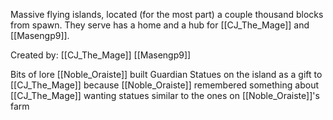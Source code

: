 Massive flying islands, located (for the most part) a couple thousand blocks from spawn. They serve has a home and a hub for [[CJ_The_Mage]] and [[Masengp9]]. 

Created by: [[CJ_The_Mage]] [[Masengp9]]

Bits of lore
 [[Noble_Oraiste]] built Guardian Statues on the island as a gift to [[CJ_The_Mage]] because [[Noble_Oraiste]] remembered something about [[CJ_The_Mage]] wanting statues similar to the ones on [[Noble_Oraiste]]'s farm
